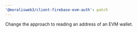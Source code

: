 ```yaml
---
'@moralisweb3/client-firebase-evm-auth': patch
---
```


Change the approach to reading an address of an EVM wallet.
